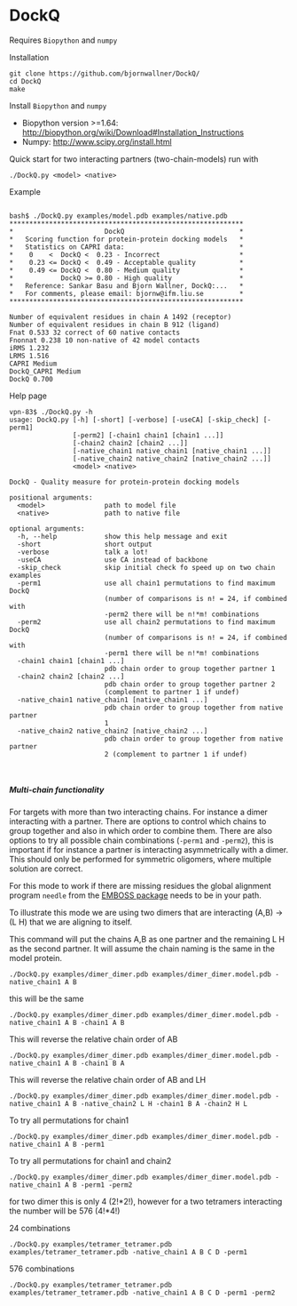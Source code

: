 # DockQ
Requires `Biopython` and `numpy` 

Installation
```
git clone https://github.com/bjornwallner/DockQ/
cd DockQ
make
```
Install `Biopython` and `numpy` 
- Biopython version >=1.64: http://biopython.org/wiki/Download#Installation_Instructions
- Numpy: http://www.scipy.org/install.html


Quick start for two interacting partners (two-chain-models) run with

`./DockQ.py <model> <native>`

Example

```

bash$ ./DockQ.py examples/model.pdb examples/native.pdb
***********************************************************
*                       DockQ                             *
*   Scoring function for protein-protein docking models   *
*   Statistics on CAPRI data:                             *
*    0    <  DockQ <  0.23 - Incorrect                    *
*    0.23 <= DockQ <  0.49 - Acceptable quality           *
*    0.49 <= DockQ <  0.80 - Medium quality               *
*            DockQ >= 0.80 - High quality                 *
*   Reference: Sankar Basu and Bjorn Wallner, DockQ:...   *
*   For comments, please email: bjornw@ifm.liu.se         *
***********************************************************

Number of equivalent residues in chain A 1492 (receptor)
Number of equivalent residues in chain B 912 (ligand)
Fnat 0.533 32 correct of 60 native contacts
Fnonnat 0.238 10 non-native of 42 model contacts
iRMS 1.232
LRMS 1.516
CAPRI Medium
DockQ_CAPRI Medium
DockQ 0.700

```

Help page
```
vpn-83$ ./DockQ.py -h
usage: DockQ.py [-h] [-short] [-verbose] [-useCA] [-skip_check] [-perm1]
                [-perm2] [-chain1 chain1 [chain1 ...]]
                [-chain2 chain2 [chain2 ...]]
                [-native_chain1 native_chain1 [native_chain1 ...]]
                [-native_chain2 native_chain2 [native_chain2 ...]]
                <model> <native>

DockQ - Quality measure for protein-protein docking models

positional arguments:
  <model>               path to model file
  <native>              path to native file

optional arguments:
  -h, --help            show this help message and exit
  -short                short output
  -verbose              talk a lot!
  -useCA                use CA instead of backbone
  -skip_check           skip initial check fo speed up on two chain examples
  -perm1                use all chain1 permutations to find maximum DockQ
                        (number of comparisons is n! = 24, if combined with
                        -perm2 there will be n!*m! combinations
  -perm2                use all chain2 permutations to find maximum DockQ
                        (number of comparisons is n! = 24, if combined with
                        -perm1 there will be n!*m! combinations
  -chain1 chain1 [chain1 ...]
                        pdb chain order to group together partner 1
  -chain2 chain2 [chain2 ...]
                        pdb chain order to group together partner 2
                        (complement to partner 1 if undef)
  -native_chain1 native_chain1 [native_chain1 ...]
                        pdb chain order to group together from native partner
                        1
  -native_chain2 native_chain2 [native_chain2 ...]
                        pdb chain order to group together from native partner
                        2 (complement to partner 1 if undef)
			
			
```


##### Multi-chain functionality

For targets with more than two interacting chains. For instance a
dimer interacting with a partner. There are options to control which
chains to group together and also in which order to combine
them. There are also options to try all possible chain combinations
(`-perm1` and `-perm2`), this is important if for instance a partner is interacting
asymmetrically with a dimer. This should only be performed for
symmetric oligomers, where multiple solution are correct.

For this mode to work if there are missing residues the global
alignment program `needle` from the [EMBOSS
package](http://emboss.sourceforge.net/download/) needs to be in your
path.

To illustrate this mode we are using two dimers that are
interacting (A,B) -> (L H) that we are aligning to itself.

This command will put the chains A,B as one partner and the
remaining L H as the second partner. It will assume the chain
naming is the same in the model protein.

`./DockQ.py examples/dimer_dimer.pdb examples/dimer_dimer.model.pdb -native_chain1 A B`

this will be the same

`./DockQ.py examples/dimer_dimer.pdb examples/dimer_dimer.model.pdb -native_chain1 A B -chain1 A B`

This will reverse the relative chain order of AB

`./DockQ.py examples/dimer_dimer.pdb examples/dimer_dimer.model.pdb -native_chain1 A B -chain1 B A`

This will reverse the relative chain order of AB and LH

`./DockQ.py examples/dimer_dimer.pdb examples/dimer_dimer.model.pdb -native_chain1 A B -native_chain2 L H -chain1 B A -chain2 H L`

To try all permutations for chain1

`./DockQ.py examples/dimer_dimer.pdb examples/dimer_dimer.model.pdb -native_chain1 A B -perm1`

To try all permutations for chain1 and chain2

`./DockQ.py examples/dimer_dimer.pdb examples/dimer_dimer.model.pdb -native_chain1 A B -perm1 -perm2`

for two dimer this is only 4 (2!*2!), however for a two tetramers
interacting the number will be 576 (4!*4!)

24 combinations

`./DockQ.py examples/tetramer_tetramer.pdb examples/tetramer_tetramer.pdb -native_chain1 A B C D -perm1`

576 combinations

`./DockQ.py examples/tetramer_tetramer.pdb examples/tetramer_tetramer.pdb -native_chain1 A B C D -perm1 -perm2`


